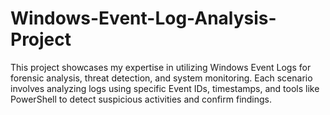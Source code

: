 # Windows-Event-Log-Analysis-Project
This project showcases my expertise in utilizing Windows Event Logs for forensic analysis, threat detection, and system monitoring. Each scenario involves analyzing logs using specific Event IDs, timestamps, and tools like PowerShell to detect suspicious activities and confirm findings. 

